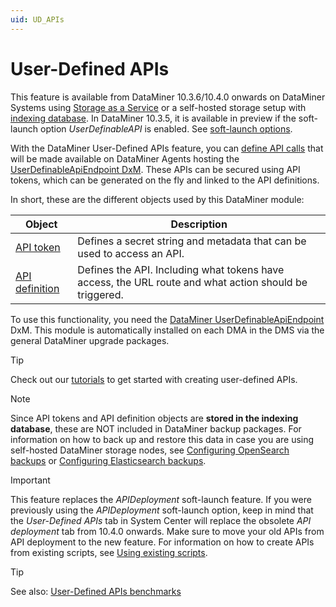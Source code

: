 ```yaml
---
uid: UD_APIs
---
```


# User-Defined APIs

This feature is available from DataMiner 10.3.6/10.4.0 onwards on DataMiner Systems using [Storage as a Service](xref:STaaS) or a self-hosted storage setup with [indexing database](xref:Indexing_Database). In DataMiner 10.3.5, it is available in preview if the soft-launch option *UserDefinableAPI* is enabled. See [soft-launch options](xref:SoftLaunchOptions).

With the DataMiner User-Defined APIs feature, you can [define API calls](xref:UD_APIs_Define_New_API) that will be made available on DataMiner Agents hosting the [UserDefinableApiEndpoint DxM](xref:UD_APIs_UserDefinableApiEndpoint). These APIs can be secured using API tokens, which can be generated on the fly and linked to the API definitions.

In short, these are the different objects used by this DataMiner module:

| Object | Description |
|--|--|
| [API token](xref:UD_APIs_Objects_ApiToken) | Defines a secret string and metadata that can be used to access an API. |
| [API definition](xref:UD_APIs_Objects_ApiDefinition) | Defines the API. Including what tokens have access, the URL route and what action should be triggered. |

To use this functionality, you need the [DataMiner UserDefinableApiEndpoint](xref:UD_APIs_UserDefinableApiEndpoint) DxM. This module is automatically installed on each DMA in the DMS via the general DataMiner upgrade packages.

> [!TIP]
> Check out our [tutorials](xref:UD_APIs_Tutorials) to get started with creating user-defined APIs.

> [!NOTE]
> Since API tokens and API definition objects are **stored in the indexing database**, these are NOT included in DataMiner backup packages. For information on how to back up and restore this data in case you are using self-hosted DataMiner storage nodes, see [Configuring OpenSearch backups](xref:Configuring_OpenSearch_Backups) or [Configuring Elasticsearch backups](xref:Configuring_Elasticsearch_backups).

> [!IMPORTANT]
> This feature replaces the *APIDeployment* soft-launch feature. If you were previously using the *APIDeployment* soft-launch option, keep in mind that the *User-Defined APIs* tab in System Center will replace the obsolete *API deployment* tab from 10.4.0 onwards. Make sure to move your old APIs from API deployment to the new feature. For information on how to create APIs from existing scripts, see [Using existing scripts](xref:UD_APIs_Using_existing_scripts).

> [!TIP]
> See also: [User-Defined APIs benchmarks](xref:user-defined_API_benchmarks)
